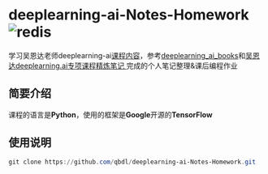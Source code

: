 # deeplearning-ai-Notes-Homework  ![redis](https://img.shields.io/badge/qbdl-Deeplearning%20AI%20Notes%20&%20Homework-lightgreen?logo=Github)
学习吴恩达老师deeplearning-ai[课程内容](https://mooc.study.163.com/university/deeplearning_ai#/c)，参考[deeplearning_ai_books](https://github.com/fengdu78/deeplearning_ai_books)和[吴恩达deeplearning.ai专项课程精炼笔记  ](https://blog.csdn.net/red_stone1/article/details/80207815)  完成的个人笔记整理&amp;课后编程作业



## 简要介绍

课程的语言是**Python**，使用的框架是**Google**开源的**TensorFlow**



## 使用说明

```powershell
git clone https://github.com/qbdl/deeplearning-ai-Notes-Homework.git
```

